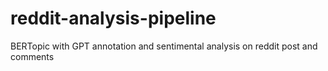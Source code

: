 # reddit-analysis-pipeline
BERTopic with GPT annotation and sentimental analysis on reddit post and comments
